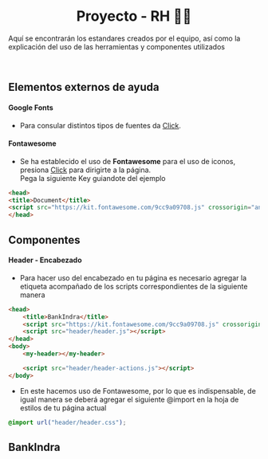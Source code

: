 <h1 align="center"> Proyecto - RH 👨‍💻 </h1>
<p>Aquí se encontrarán los estandares creados por el equipo, así como la explicación del uso de las herramientas y componentes utilizados</p>
<br>

<h2>Elementos externos de ayuda</h2>
<h4>Google Fonts</h4>
<ul><li><p>
      Para consular distintos tipos de fuentes da <a href="https://fonts.google.com/">Click</a>.
</p></li></ul>
<h4>Fontawesome</h4>
<ul><li><p>
      Se ha establecido el uso de <b>Fontawesome</b> para el uso de iconos, presiona <a href="https://fontawesome.com/">Click</a> para dirigirte a la página.
      <br>
      Pega la siguiente Key guiandote del ejemplo
</p></li></ul>

```html
<head>
<title>Document</title>
<script src="https://kit.fontawesome.com/9cc9a09708.js" crossorigin="anonymous"></script>
</head>
```

<h2>Componentes</h2>
<h4>Header - Encabezado</h4>
<ul><li><p>
      Para hacer uso del encabezado en tu página es necesario agregar la etiqueta <my-header></my-header> acompañado de los scripts correspondientes de la siguiente manera
</p></li></ul>

```html
<head>
    <title>BankIndra</title>
    <script src="https://kit.fontawesome.com/9cc9a09708.js" crossorigin="anonymous"></script>
    <script src="header/header.js"></script>
</head>
<body>
    <my-header></my-header>

    <script src="header/header-actions.js"></script>
</body>
```
<ul><li><p>
      En este hacemos uso de Fontawesome, por lo que es indispensable, de igual manera se deberá agregar el siguiente @import en la hoja de estilos de tu página actual
</p></li></ul>

```css
@import url("header/header.css");
```
## BankIndra

